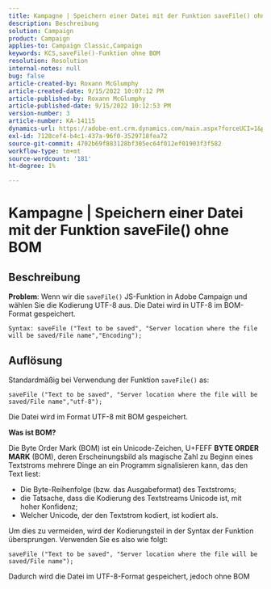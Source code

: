 ```yaml
---
title: Kampagne | Speichern einer Datei mit der Funktion saveFile() ohne BOM
description: Beschreibung
solution: Campaign
product: Campaign
applies-to: Campaign Classic,Campaign
keywords: KCS,saveFile()-Funktion ohne BOM
resolution: Resolution
internal-notes: null
bug: false
article-created-by: Roxann McGlumphy
article-created-date: 9/15/2022 10:07:12 PM
article-published-by: Roxann McGlumphy
article-published-date: 9/15/2022 10:12:53 PM
version-number: 3
article-number: KA-14115
dynamics-url: https://adobe-ent.crm.dynamics.com/main.aspx?forceUCI=1&pagetype=entityrecord&etn=knowledgearticle&id=5605e9bc-4235-ed11-9db1-00224808679b
exl-id: 7128cef4-b4c1-437a-96f0-3529718fea72
source-git-commit: 4702b69f883128bf305ec64f012ef01903f3f582
workflow-type: tm+mt
source-wordcount: '181'
ht-degree: 1%

---
```


# Kampagne | Speichern einer Datei mit der Funktion saveFile() ohne BOM

## Beschreibung


<b>Problem</b>: Wenn wir die `saveFile()` JS-Funktion in Adobe Campaign und wählen Sie die Kodierung UTF-8 aus. Die Datei wird in UTF-8 im BOM-Format gespeichert.


```
Syntax: saveFile ("Text to be saved", "Server location where the file will be saved/File name","Encoding");
```



## Auflösung


Standardmäßig bei Verwendung der Funktion `saveFile()` as:


```
saveFile ("Text to be saved", "Server location where the file will be saved/File name","utf-8");
```


Die Datei wird im Format UTF-8 mit BOM gespeichert.

<b>Was ist BOM? </b>

Die Byte Order Mark (BOM) ist ein Unicode-Zeichen, U+FEFF <b>BYTE ORDER MARK</b> (BOM), deren Erscheinungsbild als magische Zahl zu Beginn eines Textstroms mehrere Dinge an ein Programm signalisieren kann, das den Text liest:

- Die Byte-Reihenfolge (bzw. das Ausgabeformat) des Textstroms;
- die Tatsache, dass die Kodierung des Textstreams Unicode ist, mit hoher Konfidenz;
- Welcher Unicode, der den Textstrom kodiert, ist kodiert als.


Um dies zu vermeiden, wird der Kodierungsteil in der Syntax der Funktion übersprungen. Verwenden Sie es also wie folgt:


```
saveFile ("Text to be saved", "Server location where the file will be saved/File name");
```


Dadurch wird die Datei im UTF-8-Format gespeichert, jedoch ohne BOM

